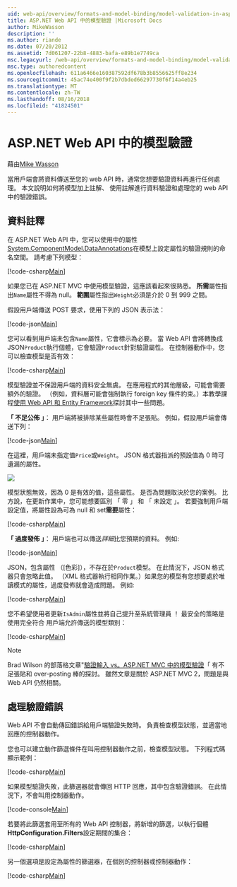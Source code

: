 ```yaml
---
uid: web-api/overview/formats-and-model-binding/model-validation-in-aspnet-web-api
title: ASP.NET Web API 中的模型驗證 |Microsoft Docs
author: MikeWasson
description: ''
ms.author: riande
ms.date: 07/20/2012
ms.assetid: 7d061207-22b8-4883-bafa-e89b1e7749ca
msc.legacyurl: /web-api/overview/formats-and-model-binding/model-validation-in-aspnet-web-api
msc.type: authoredcontent
ms.openlocfilehash: 611a6466e160387592df678b3b8556625ff8e234
ms.sourcegitcommit: 45ac74e400f9f2b7dbded66297730f6f14a4eb25
ms.translationtype: MT
ms.contentlocale: zh-TW
ms.lasthandoff: 08/16/2018
ms.locfileid: "41824501"
---
```

<a name="model-validation-in-aspnet-web-api"></a>ASP.NET Web API 中的模型驗證
====================
藉由[Mike Wasson](https://github.com/MikeWasson)

當用戶端會將資料傳送至您的 web API 時，通常您想要驗證資料再進行任何處理。 本文說明如何將模型加上註解、 使用註解進行資料驗證和處理您的 web API 中的驗證錯誤。

## <a name="data-annotations"></a>資料註釋

在 ASP.NET Web API 中，您可以使用中的屬性[System.ComponentModel.DataAnnotations](/dotnet/api/system.componentmodel.dataannotations)在模型上設定屬性的驗證規則的命名空間。 請考慮下列模型：

[!code-csharp[Main](model-validation-in-aspnet-web-api/samples/sample1.cs)]

如果您已在 ASP.NET MVC 中使用模型驗證，這應該看起來很熟悉。 **所需**屬性指出`Name`屬性不得為 null。 **範圍**屬性指出`Weight`必須是介於 0 到 999 之間。

假設用戶端傳送 POST 要求，使用下列的 JSON 表示法：

[!code-json[Main](model-validation-in-aspnet-web-api/samples/sample2.json)]

您可以看到用戶端未包含`Name`屬性，它會標示為必要。 當 Web API 會將轉換成 JSON`Product`執行個體，它會驗證`Product`針對驗證屬性。 在控制器動作中，您可以檢查模型是否有效：

[!code-csharp[Main](model-validation-in-aspnet-web-api/samples/sample3.cs)]

模型驗證並不保證用戶端的資料安全無虞。 在應用程式的其他層級，可能會需要額外的驗證。 （例如，資料層可能會強制執行 foreign key 條件約束。）本教學課程[使用 Web API 和 Entity Framework](../data/using-web-api-with-entity-framework/part-1.md)探討其中一些問題。

**「 不足公佈 」**： 用戶端將被排除某些屬性時會不足張貼。 例如，假設用戶端會傳送下列：

[!code-json[Main](model-validation-in-aspnet-web-api/samples/sample4.json)]

在這裡，用戶端未指定值`Price`或`Weight`。 JSON 格式器指派的預設值為 0 時可遺漏的屬性。

![](model-validation-in-aspnet-web-api/_static/image1.png)

模型狀態無效，因為 0 是有效的值，這些屬性。 是否為問題取決於您的案例。 比方說，在更新作業中，您可能想要區別 「 零 」 和 「 未設定 」。 若要強制用戶端設定值，將屬性設為可為 null 和 set**需要**屬性：

[!code-csharp[Main](model-validation-in-aspnet-web-api/samples/sample5.cs?highlight=1-2)]

**「 過度發佈 」**： 用戶端也可以傳送*詳細*比您預期的資料。 例如: 

[!code-json[Main](model-validation-in-aspnet-web-api/samples/sample6.json)]

JSON，包含屬性 （[色彩]），不存在於`Product`模型。 在此情況下，JSON 格式器只會忽略此值。 （XML 格式器執行相同作業。）如果您的模型有您想要處於唯讀模式的屬性，過度發佈就會造成問題。 例如: 

[!code-csharp[Main](model-validation-in-aspnet-web-api/samples/sample7.cs)]

您不希望使用者更新`IsAdmin`屬性並將自己提升至系統管理員 ！ 最安全的策略是使用完全符合 用戶端允許傳送的模型類別：

[!code-csharp[Main](model-validation-in-aspnet-web-api/samples/sample8.cs)]

> [!NOTE]
> Brad Wilson 的部落格文章"[驗證輸入 vs。ASP.NET MVC 中的模型驗證](http://bradwilson.typepad.com/blog/2010/01/input-validation-vs-model-validation-in-aspnet-mvc.html)「 有不足張貼和 over-posting 棒的探討。 雖然文章是關於 ASP.NET MVC 2，問題是與 Web API 仍然相關。


## <a name="handling-validation-errors"></a>處理驗證錯誤

Web API 不會自動傳回錯誤給用戶端驗證失敗時。 負責檢查模型狀態，並適當地回應的控制器動作。

您也可以建立動作篩選條件在叫用控制器動作之前，檢查模型狀態。 下列程式碼顯示範例：

[!code-csharp[Main](model-validation-in-aspnet-web-api/samples/sample9.cs)]

如果模型驗證失敗，此篩選器就會傳回 HTTP 回應，其中包含驗證錯誤。 在此情況下，不會叫用控制器動作。

[!code-console[Main](model-validation-in-aspnet-web-api/samples/sample10.cmd)]

若要將此篩選套用至所有的 Web API 控制器，將新增的篩選，以執行個體**HttpConfiguration.Filters**設定期間的集合：

[!code-csharp[Main](model-validation-in-aspnet-web-api/samples/sample11.cs)]

另一個選項是設定為屬性的篩選器，在個別的控制器或控制器動作：

[!code-csharp[Main](model-validation-in-aspnet-web-api/samples/sample12.cs)]

